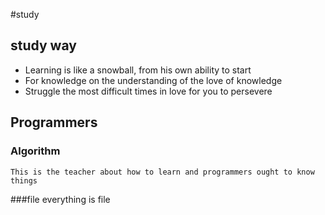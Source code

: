 #study

## study way
- Learning is like a snowball, from his own ability to start
- For knowledge on the understanding of the love of knowledge
- Struggle the most difficult times in love for you to persevere
  
## Programmers
### Algorithm
    This is the teacher about how to learn and programmers ought to know
    things
###file
    everything is file
